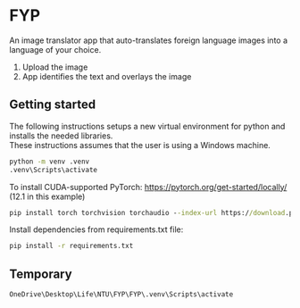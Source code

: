 # FYP
An image translator app that auto-translates foreign language images into a language of your choice.
1) Upload the image
2) App identifies the text and overlays the image

## Getting started

The following instructions setups a new virtual environment for python and installs the needed libraries.  
These instructions assumes that the user is using a Windows machine.

```cmd
python -m venv .venv
.venv\Scripts\activate
```

To install CUDA-supported PyTorch: https://pytorch.org/get-started/locally/
(12.1 in this example)

```cmd
pip install torch torchvision torchaudio --index-url https://download.pytorch.org/whl/cu121
```

Install dependencies from requirements.txt file:
```cmd
pip install -r requirements.txt
```

## Temporary
```cmd
OneDrive\Desktop\Life\NTU\FYP\FYP\.venv\Scripts\activate
```